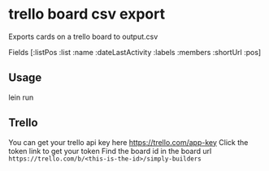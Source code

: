 # trello board csv export

Exports cards on a trello board to output.csv

Fields [:listPos :list :name :dateLastActivity :labels :members  :shortUrl :pos]

## Usage

lein run <trello-api-key> <trello-token> <trello-board-id> <delimiter>

## Trello

You can get your trello api key here https://trello.com/app-key
Click the token link to get your token
Find the board id in the board url `https://trello.com/b/<this-is-the-id>/simply-builders`
